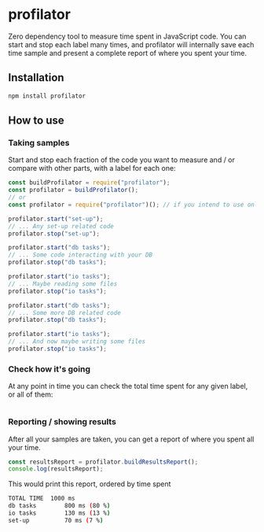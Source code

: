# profilator

Zero dependency tool to measure time spent in JavaScript code. You can start and stop each label many times, and profilator will internally save each time sample and present a complete report of where you spent your time.

## Installation

```sh
npm install profilator
```

## How to use

### Taking samples

Start and stop each fraction of the code you want to measure and / or compare with other parts, with a label for each one:

```javascript
const buildProfilator = require("profilator");
const profilator = buildProfilator();
// or
const profilator = require("profilator")(); // if you intend to use only one

profilator.start("set-up");
// ... Any set-up related code
profilator.stop("set-up");

profilator.start("db tasks");
// ... Some code interacting with your DB
profilator.stop("db tasks");

profilator.start("io tasks");
// ... Maybe reading some files
profilator.stop("io tasks");

profilator.start("db tasks");
// ... Some more DB related code
profilator.stop("db tasks");

profilator.start("io tasks");
// ... And now maybe writing some files
profilator.stop("io tasks");
```

### Check how it's going

At any point in time you can check the total time spent for any given label, or all of them:

```javascript
```

### Reporting / showing results

After all your samples are taken, you can get a report of where you spent all your time.

```javascript
const resultsReport = profilator.buildResultsReport();
console.log(resultsReport);
```

This would print this report, ordered by time spent

```sh
TOTAL TIME	1000 ms
db tasks		800 ms (80 %)
io tasks		130 ms (13 %)
set-up			70 ms (7 %)
```

